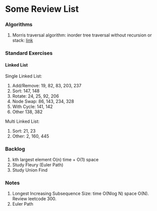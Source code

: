 # Some Review List
### Algorithms
1. Morris traversal algorithm: inorder tree traversal without recursion or stack: 
[link](https://www.geeksforgeeks.org/inorder-tree-traversal-without-recursion-and-without-stack/)



### Standard Exercises
#### Linked List
Single Linked List:
 1. Add/Remove: 19, 82, 83, 203, 237
 2. Sort: 147, 148
 3. Rotate: 24, 25, 92, 206
 4. Node Swap: 86, 143, 234, 328
 5. With Cycle: 141, 142
 6. Other 138, 382
 
 Multi Linked List:
 1. Sort: 21, 23
 2. Other: 2, 160, 445
 
 
### Backlog
1. kth largest element O(n) time + O(1) space
2. Study Fleury (Euler Path)
3. Study Union Find

### Notes
1. Longest Increasing Subsequence Size: time O(Nlog N) space O(N).
Review leetcode 300.
2. Euler Path